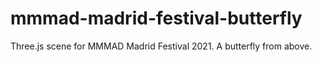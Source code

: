 # mmmad-madrid-festival-butterfly
Three.js scene for MMMAD Madrid Festival 2021. A butterfly from above.
